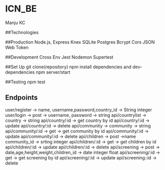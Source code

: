 # ICN_BE
Manju KC

##Technologies

##Production
Node.js, Express Knex SQLite Postgres Bcrypt Cors JSON Web Token

##Development
Cross Env Jest Nodemon Supertest

##Set Up
git clone(repository)
npm install dependencies and dev-dependencies
npm server/start

##Testing
npm test

## Endpoints
user/register -> name, username,password,country_id -> String integer
user/login -> post -> username, password -> string
api/countrylist -> country -> string
api/country/:id -> get country by id
api/country/:id -> update
api/country/:id -> delete
api/community -> community -> string
api/community/:id -> get -> get community by id
api/community/:id -> update
api/community/:id -> delete
api/children -> post ->name community_id -> srting integer
api/children/:id -> get -> get children by id
api/children/:id ->  update
api/children/:id -> delete
api/screening -> post -> date,age,height,weight,children_id -> date integer float
api/screening/:id -> get -> get screening by id
api/screening/:id -> update 
api/screening::id -> delete





